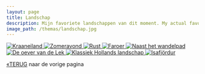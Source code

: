 ```yaml
---
layout: page
title: Landschap
description: Mijn favoriete landschappen van dit moment. My actual favorite landscapes. 
image_path: /themas/landschap.jpg
---
```


<section class="gallery-container">
  <a href="../landschap/image-1.jpg"  data-lightbox="landschap" data-title="Kraaneiland">
    <img src="../landschap/thumb-1.jpg" alt="Kraaneiland">
  </a>
   <a href="../landschap/image-2.jpg"  data-lightbox="landschap" data-title="Zomeravond">
    <img src="../landschap/thumb-2.jpg" alt="Zomeravond">
  </a>
   <a href="../landschap/image-3.jpg"  data-lightbox="landschap" data-title="Rust">
    <img src="../landschap/thumb-3.jpg" alt="Rust">
  </a>
   <a href="../landschap/image-4.jpg" data-lightbox="landschap" data-title="Faroer">
    <img src="../landschap/thumb-4.jpg" alt="Faroer">
    </a>
     <a href="../landschap/image-5.jpg"  data-lightbox="landschap" data-title="Naast het wandelpad">
    <img src="../landschap/thumb-5.jpg" alt="Naast het wandelpad">
  </a>
   <a href="../landschap/image-6.jpg"  data-lightbox="landschap" data-title="De oever van de Lek">
    <img src="../landschap/thumb-6.jpg" alt="De oever van de Lek">
  </a>
   <a href="../landschap/image-7.jpg"  data-lightbox="landschap" data-title="Klassiek Hollands landschap">
    <img src="../landschap/thumb-7.jpg" alt="Klassiek Hollands landschap">
  </a>
   <a href="../landschap/image-8.jpg" data-lightbox="landschap" data-title="Isafjördur">
    <img src="../landschap/thumb-8.jpg" alt="Isafjördur">
    </a>
</section>



[&laquo;TERUG](/portfolio/) naar de vorige pagina
